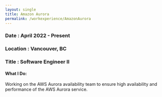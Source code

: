 ```yaml
---
layout: single
title: Amazon Aurora
permalink: /workexperience/AmazonAurora
---
```

### Date : April 2022 - Present
### Location : Vancouver, BC
### Title : Software Engineer II

#### What I Do:
Working on the AWS Aurora availability team to ensure high availability and performance of the AWS Aurora service.
